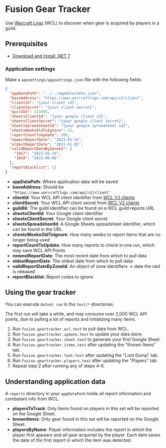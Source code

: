 # Fusion Gear Tracker

Use [Warcraft Logs](https://www.warcraftlogs.com) (WCL) to discover when gear is acquired by players in a guild.

## Prerequisites

- [Download and Install .NET 7](https://dotnet.microsoft.com/download)

### Application settings

Make a `appsettings/appsettings.json` file with the following fields:

```json
{
  "appDataPath": "../../appdata/data.json",
  "baseAddress": "https://www.warcraftlogs.com/api/v2/client",
  "clientId": "{your client id}",
  "clientSecret": "{your client secret}",
  "guildId": 123456,
  "sheetsClientId": "{your google client id}",
  "sheetsClientSecret": "{your google client secret}",
  "sheetsSpreadsheetId": "{your google spreadsheet id}",
  "sheetsWeeksOldToIgnore": 12,
  "reportCountToUpdate": 500,
  "newestReportDate": "2023-05-16",
  "oldestReportDate": "2023-01-01",
  "validReportDateByZoneId": {
    "1017": "2023-01-19",
    "1018": "2023-06-08"
  },
  "reportBlacklist": []
}
```

- **appDataPath**: Where application data will be saved
- **baseAddress**: Should be `"https://www.warcraftlogs.com/api/v2/client"`
- **clientId**: Your WCL API client identifier from [WCL V2 clients](https://classic.warcraftlogs.com/api/clients)
- **clientSecret**: Your WCL API client secret from [WCL V2 clients](https://classic.warcraftlogs.com/api/clients)
- **guildId**: The guild identifier can be found on a WCL guild reports URL
- **sheetsClientId**: Your Google client identifier
- **sheetsClientSecret**: Your Google client secret
- **sheetsSpreadsheetId**: A Google Sheets spreadsheet identifier, which can be found in the URL
- **sheetsWeeksOldToIgnore**: How many weeks to report items that are no longer being used
- **reportCountToUpdate**: How many reports to check in one run, which may save WCL API Points
- **newestReportDate**: The most recent date from which to pull data
- **oldestReportDate**: The oldest date from which to pull data
- **validReportDateByZoneId**: An object of zone identifiers -> date the raid is released
- **reportBlacklist**: Report codes to ignore

## Using the gear tracker

You can execute `dotnet run` in the `test/*` directories.

The first run will take a while, and may consume over 2,000 WCL API points, due to pulling a lot of reports and initializing many items.

1. Run `fusion.geartracker.wcl.test` to pull data from WCL.
2. Run `fusion.geartracker.update.test` to update your data store.
3. Run `fusion.geartracker.sheet.test` to generate your first Google Sheet.
4. Run `fusion.geartracker.items.test` after updating the "Known Items" tab.
5. Run `fusion.geartracker.loot.test` after updating the "Loot Dump" tab.
6. Run `fusion.geartracker.players.test` after updating the "Players" tab.
7. Repeat step 2 after running any of steps 4-6.

## Understanding application data

A `reports` directory in your `appDataPath` holds all report information and combatant info from WCL.

- **playersToTrack**: Only items found on players in this set will be reported on the Google Sheet.
- **knownItems**: Only gear found in this set will be reported on the Google Sheet.
- **playersByName**: Player information includes the report in which the player first appears and all gear acquired by the player. Each item saves the date of the first report in which the item was detected.
